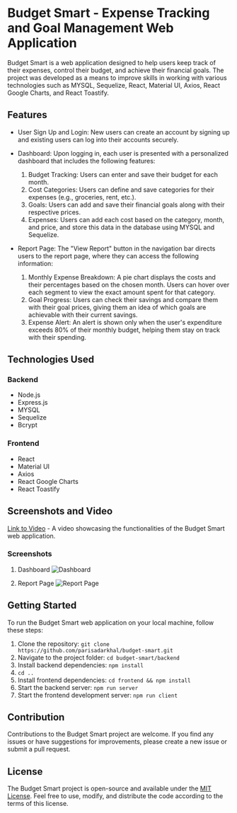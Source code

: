 # Budget Smart - Expense Tracking and Goal Management Web Application

Budget Smart is a web application designed to help users keep track of their expenses, control their budget, and achieve their financial goals. The project was developed as a means to improve skills in working with various technologies such as MYSQL, Sequelize, React, Material UI, Axios, React Google Charts, and React Toastify.

## Features

- User Sign Up and Login: New users can create an account by signing up and existing users can log into their accounts securely.

- Dashboard: Upon logging in, each user is presented with a personalized dashboard that includes the following features:

  1. Budget Tracking: Users can enter and save their budget for each month.
  2. Cost Categories: Users can define and save categories for their expenses (e.g., groceries, rent, etc.).
  3. Goals: Users can add and save their financial goals along with their respective prices.
  4. Expenses: Users can add each cost based on the category, month, and price, and store this data in the database using MYSQL and Sequelize.

- Report Page: The "View Report" button in the navigation bar directs users to the report page, where they can access the following information:
  1. Monthly Expense Breakdown: A pie chart displays the costs and their percentages based on the chosen month. Users can hover over each segment to view the exact amount spent for that category.
  2. Goal Progress: Users can check their savings and compare them with their goal prices, giving them an idea of which goals are achievable with their current savings.
  3. Expense Alert: An alert is shown only when the user's expenditure exceeds 80% of their monthly budget, helping them stay on track with their spending.

## Technologies Used

### Backend

- Node.js
- Express.js
- MYSQL
- Sequelize
- Bcrypt

### Frontend

- React
- Material UI
- Axios
- React Google Charts
- React Toastify

## Screenshots and Video

[Link to Video](https://example.com) - A video showcasing the functionalities of the Budget Smart web application.

### Screenshots

1. Dashboard
   ![Dashboard](screenshots/dashboard.png)

2. Report Page
   ![Report Page](screenshots/report.png)

## Getting Started

To run the Budget Smart web application on your local machine, follow these steps:

1. Clone the repository: `git clone https://github.com/parisadarkhal/budget-smart.git`
2. Navigate to the project folder: `cd budget-smart/backend`
3. Install backend dependencies: `npm install`
4. `cd ..`
5. Install frontend dependencies: `cd frontend && npm install`
6. Start the backend server: `npm run server`
7. Start the frontend development server: `npm run client`

## Contribution

Contributions to the Budget Smart project are welcome. If you find any issues or have suggestions for improvements, please create a new issue or submit a pull request.

## License

The Budget Smart project is open-source and available under the [MIT License](https://opensource.org/licenses/MIT). Feel free to use, modify, and distribute the code according to the terms of this license.
